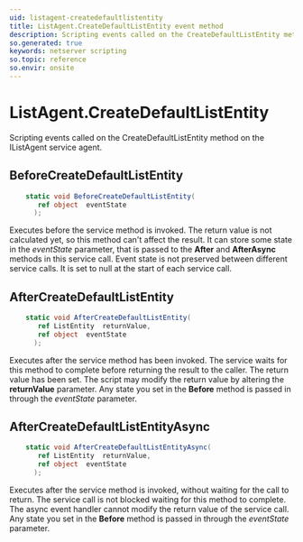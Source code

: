 ```yaml
---
uid: listagent-createdefaultlistentity
title: ListAgent.CreateDefaultListEntity event method
description: Scripting events called on the CreateDefaultListEntity method on the ListAgent service agent.
so.generated: true
keywords: netserver scripting
so.topic: reference
so.envir: onsite
---
```

# ListAgent.CreateDefaultListEntity

Scripting events called on the <see cref='M:IListAgent.CreateDefaultListEntity'>CreateDefaultListEntity</see> method on the <see cref='IListAgent'>IListAgent</see>  service agent.

## BeforeCreateDefaultListEntity
```cs
    static void BeforeCreateDefaultListEntity(
       ref object  eventState
      );
```
Executes before the service method is invoked.
The return value is not calculated yet, so this method can't affect the result.
It can store some state in the *eventState* parameter, that is passed to the **After** and **AfterAsync** methods in this service call.
Event state is not preserved between different service calls. It is set to null at the start of each service call.
## AfterCreateDefaultListEntity
```cs
    static void AfterCreateDefaultListEntity(
       ref ListEntity  returnValue,
       ref object  eventState
      );
```
Executes after the service method has been invoked. The service waits for this method to complete before returning the result to the caller.
The return value has been set. The script may modify the return value by altering the **returnValue** parameter.
Any state you set in the **Before** method is passed in through the *eventState* parameter.
## AfterCreateDefaultListEntityAsync
```cs
    static void AfterCreateDefaultListEntityAsync(
       ref ListEntity  returnValue,
       ref object  eventState
      );
```
Executes after the service method is invoked, without waiting for the call to return.
The service call is not blocked waiting for this method to complete.
The async event handler cannot modify the return value of the service call.
Any state you set in the **Before** method is passed in through the *eventState* parameter.


